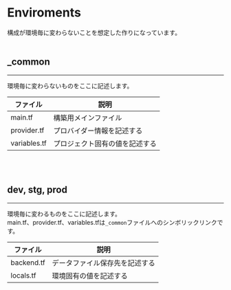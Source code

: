# Enviroments

構成が環境毎に変わらないことを想定した作りになっています。
<br/>
<br/>
## _common
---

環境毎に変わらないものをここに記述します。

|ファイル|説明|
|---|---|
|main.tf|構築用メインファイル|
|provider.tf|プロバイダー情報を記述する|
|variables.tf|プロジェクト固有の値を記述する|

<br/>
<br/>

## dev, stg, prod
---

環境毎に変わるものをここに記述します。  
main.tf、provider.tf、variables.tfは```_common```ファイルへのシンボリックリンクです。

|ファイル|説明|
|---|---|
|backend.tf|データファイル保存先を記述する|
|locals.tf|環境固有の値を記述する|